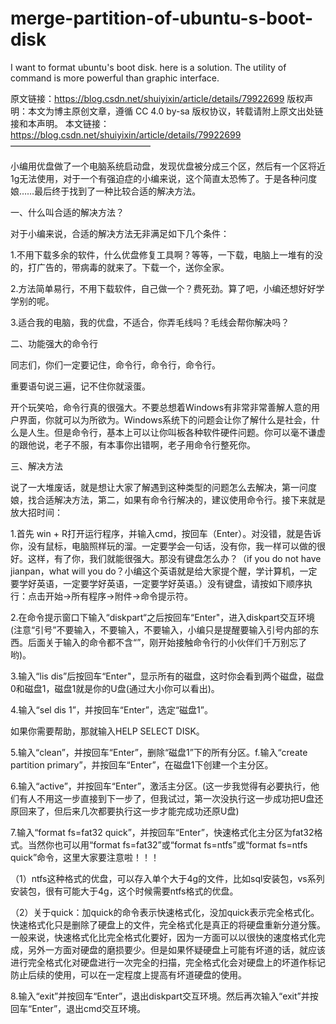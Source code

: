 # merge-partition-of-ubuntu-s-boot-disk
I want to format ubuntu's boot disk.  here is a solution. 
The utility of command is more powerful than graphic interface.

原文链接：https://blog.csdn.net/shuiyixin/article/details/79922699
版权声明：本文为博主原创文章，遵循 CC 4.0 by-sa 版权协议，转载请附上原文出处链接和本声明。
本文链接：https://blog.csdn.net/shuiyixin/article/details/79922699
————————————————

小编用优盘做了一个电脑系统启动盘，发现优盘被分成三个区，然后有一个区将近1g无法使用，对于一个有强迫症的小编来说，这个简直太恐怖了。于是各种问度娘……最后终于找到了一种比较合适的解决方法。

一、什么叫合适的解决方法？

对于小编来说，合适的解决方法无非满足如下几个条件：

1.不用下载多余的软件，什么优盘修复工具啊？等等，一下载，电脑上一堆有的没的，打广告的，带病毒的就来了。下载一个，送你全家。

2.方法简单易行，不用下载软件，自己做一个？费死劲。算了吧，小编还想好好学学别的呢。

3.适合我的电脑，我的优盘，不适合，你弄毛线吗？毛线会帮你解决吗？

二、功能强大的命令行

同志们，你们一定要记住，命令行，命令行，命令行。

重要语句说三遍，记不住你就滚蛋。

开个玩笑哈，命令行真的很强大。不要总想着Windows有非常非常善解人意的用户界面，你就可以为所欲为。Windows系统下的问题会让你了解什么是社会，什么是人生。但是命令行，基本上可以让你叫板各种软件硬件问题。你可以毫不谦虚的跟他说，老子不服，有本事你出错啊，老子用命令行整死你。

三、解决方法

说了一大堆废话，就是想让大家了解遇到这种类型的问题怎么去解决，第一问度娘，找合适解决方法，第二，如果有命令行解决的，建议使用命令行。接下来就是放大招时间：

1.首先 win + R打开运行程序，并输入cmd，按回车（Enter）。对没错，就是告诉你，没有鼠标，电脑照样玩的溜。一定要学会一句话，没有你，我一样可以做的很好。这样，有了你，我们就能很强大。那没有键盘怎么办？（if you do not have jianpan，what will you do？小编这个英语就是给大家提个醒，学计算机，一定要学好英语，一定要学好英语，一定要学好英语。）没有键盘，请按如下顺序执行：点击开始→所有程序→附件→命令提示符。



2.在命令提示窗口下输入“diskpart“之后按回车“Enter"，进入diskpart交互环境(注意“引号”不要输入，不要输入，不要输入，小编只是提醒要输入引号内部的东西。后面关于输入的命令都不含“”，刚开始接触命令行的小伙伴们千万别忘了哟)。



3.输入“lis dis”后按回车“Enter"，显示所有的磁盘，这时你会看到两个磁盘，磁盘0和磁盘1，磁盘1就是你的U盘(通过大小你可以看出)。

4.输入“sel dis 1”，并按回车“Enter”，选定“磁盘1”。



如果你需要帮助，那就输入HELP  SELECT  DISK。



5.输入“clean”，并按回车“Enter”，删除“磁盘1”下的所有分区。f.输入“create partition primary”，并按回车“Enter”，在磁盘1下创建一个主分区。

6.输入“active”，并按回车“Enter”，激活主分区。(这一步我觉得有必要执行，他们有人不用这一步直接到下一步了，但我试过，第一次没执行这一步成功把U盘还原回来了，但后来几次都要执行这一步才能完成功还原U盘)

7.输入“format fs=fat32 quick”，并按回车“Enter”，快速格式化主分区为fat32格式。当然你也可以用“format fs=fat32”或“format fs=ntfs”或“format fs=ntfs quick”命令，这里大家要注意啦！！！

（1）ntfs这种格式的优盘，可以存入单个大于4g的文件，比如sql安装包，vs系列安装包，很有可能大于4g，这个时候需要ntfs格式的优盘。

（2）关于quick：加quick的命令表示快速格式化，没加quick表示完全格式化。快速格式化只是删除了硬盘上的文件，完全格式化是真正的将硬盘重新分道分簇。一般来说，快速格式化比完全格式化要好，因为一方面可以以很快的速度格式化完成，另外一方面对硬盘的磨损要少。但是如果怀疑硬盘上可能有坏道的话，就应该进行完全格式化对硬盘进行一次完全的扫描，完全格式化会对硬盘上的坏道作标记防止后续的使用，可以在一定程度上提高有坏道硬盘的使用。

8.输入“exit”并按回车“Enter”，退出diskpart交互环境。然后再次输入“exit”并按回车“Enter”，退出cmd交互环境。

